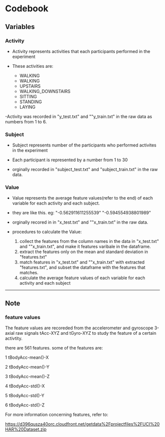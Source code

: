 # Codebook
## Variables
### Activity
  - Activity represents activities that each participants performed in the experiment
    
  - These activities are:
    - WALKING
    - WALKING
    - UPSTAIRS
    - WALKING_DOWNSTAIRS
    - SITTING
    - STANDING
    - LAYING
  
  -Activity was recorded in "y_test.txt" and ""y_train.txt" in the raw data as numbers from 1 to 6. 


### Subject
  - Subject represents number of the participants who performed activites in the experiment 
  
  - Each participant is represented by a number from 1 to 30
  
  - orginally recorded in "subject_test.txt" and "subject_train.txt" in the raw data. 

  
  
### Value 

  - Value represents the average feature values(refer to the end) of each variable for each activity and each subject.
  
  - they are like this. eg:
     "-0.562911611255539"
     "-0.594554938801989"

  - orginally recored in in "x_test.txt" and ""x_train.txt" in the raw data. 
  
  - procedures to calculate the Value: 
     1. collect the features from the column names in the data in "x_test.txt" and ""x_train.txt", 
        and make it features varibale in the dataframe.
     2. extract the features only on the mean and standard deviation in "features.txt"
     3. match features in "x_test.txt" and ""x_train.txt" with extracted "features.txt", and subset the dataframe with the features that matches.
     4. calculate the average feature values of each variable for each activity and each subject
  
 ----------------------- 
 ## Note 
### feature values 

 The feature values are recoreded from the accelerometer and gyroscope 3-axial raw signals tAcc-XYZ and tGyro-XYZ to
 study the feature of a certain activtity.
 

 there are 561 features. some of the features are:

  1 tBodyAcc-mean()-X

  2 tBodyAcc-mean()-Y

  3 tBodyAcc-mean()-Z

  4 tBodyAcc-std()-X

  5 tBodyAcc-std()-Y

  6 tBodyAcc-std()-Z

For more information concerning features, refer to:

https://d396qusza40orc.cloudfront.net/getdata%2Fprojectfiles%2FUCI%20HAR%20Dataset.zip
 
 
 
 
 
 
 
 



   
